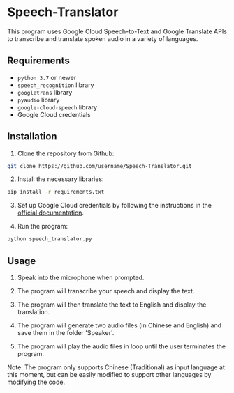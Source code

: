# Speech-Translator

This program uses Google Cloud Speech-to-Text and Google Translate APIs to transcribe and translate spoken audio in a variety of languages.

## Requirements

- `python 3.7` or newer
- `speech_recognition` library
- `googletrans` library
- `pyaudio` library
- `google-cloud-speech` library
- Google Cloud credentials

## Installation

1. Clone the repository from Github:

```bash
git clone https://github.com/username/Speech-Translator.git
```

2. Install the necessary libraries:

```bash
pip install -r requirements.txt
```

3. Set up Google Cloud credentials by following the instructions in the [official documentation](https://cloud.google.com/docs/authentication/getting-started).

4. Run the program:

```bash
python speech_translator.py
```

## Usage

1. Speak into the microphone when prompted.

2. The program will transcribe your speech and display the text.

3. The program will then translate the text to English and display the translation.

4. The program will generate two audio files (in Chinese and English) and save them in the folder 'Speaker'.

5. The program will play the audio files in loop until the user terminates the program.

Note: The program only supports Chinese (Traditional) as input language at this moment, but can be easily modified to support other languages by modifying the code.